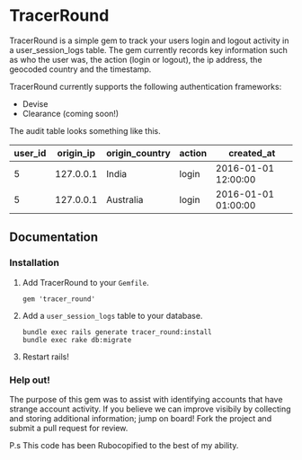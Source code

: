 # TracerRound

TracerRound is a simple gem to track your users login and logout activity in a user_session_logs table. The gem currently records key information such as who the user was, the action (login or logout), the ip address, the geocoded country and the timestamp.

TracerRound currently supports the following authentication frameworks:
- Devise
- Clearance (coming soon!)

The audit table looks something like this.

| user_id        | origin_ip         | origin_country | action        | created_at
| -------------- | -------------     | -------------  | ------------- | -------------
| 5              | 127.0.0.1         | India          | login         | 2016-01-01 12:00:00
| 5              | 127.0.0.1         | Australia      | login         | 2016-01-01 01:00:00

## Documentation

### Installation

1. Add TracerRound to your `Gemfile`.

    `gem 'tracer_round'`

1. Add a `user_session_logs` table to your database.

    ```
    bundle exec rails generate tracer_round:install
    bundle exec rake db:migrate
    ```

1. Restart rails!

### Help out!

The purpose of this gem was to assist with identifying accounts that have strange account activity. If you believe we can improve visibily by collecting and storing additional information; jump on board! Fork the project and submit a pull request for review.

P.s This code has been Rubocopified to the best of my ability.
